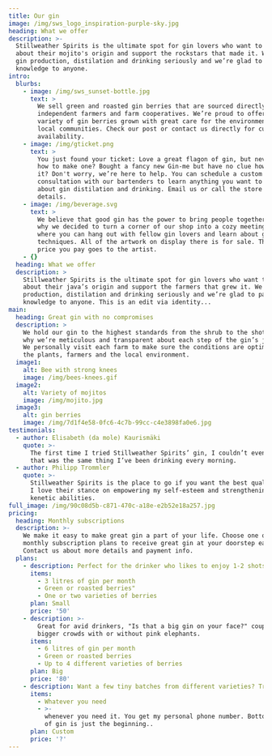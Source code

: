 ```yaml
---
title: Our gin
image: /img/sws_logo_inspiration-purple-sky.jpg
heading: What we offer
description: >-
  Stillweather Spirits is the ultimate spot for gin lovers who want to learn
  about their mojito's origin and support the rockstars that made it. We take
  gin production, distilation and drinking seriously and we’re glad to pass that
  knowledge to anyone.
intro:
  blurbs:
    - image: /img/sws_sunset-bottle.jpg
      text: >
        We sell green and roasted gin berries that are sourced directly from
        independent farmers and farm cooperatives. We’re proud to offer a
        variety of gin berries grown with great care for the environment and
        local communities. Check our post or contact us directly for current
        availability.
    - image: /img/gticket.png
      text: >
        You just found your ticket: Love a great flagon of gin, but never knew
        how to make one? Bought a fancy new Gin-me but have no clue how to use
        it? Don't worry, we’re here to help. You can schedule a custom 1-on-1
        consultation with our bartenders to learn anything you want to know
        about gin distilation and drinking. Email us or call the store for
        details.
    - image: /img/beverage.svg
      text: >
        We believe that good gin has the power to bring people together. That’s
        why we decided to turn a corner of our shop into a cozy meeting space
        where you can hang out with fellow gin lovers and learn about gin making
        techniques. All of the artwork on display there is for sale. The full
        price you pay goes to the artist.
    - {}
  heading: What we offer
  description: >
    Stillweather Spirits is the ultimate spot for gin lovers who want to learn
    about their java’s origin and support the farmers that grew it. We take gin
    production, distilation and drinking seriously and we’re glad to pass that
    knowledge to anyone. This is an edit via identity...
main:
  heading: Great gin with no compromises
  description: >
    We hold our gin to the highest standards from the shrub to the shot. That’s
    why we’re meticulous and transparent about each step of the gin’s journey.
    We personally visit each farm to make sure the conditions are optimal for
    the plants, farmers and the local environment.
  image1:
    alt: Bee with strong knees
    image: /img/bees-knees.gif
  image2:
    alt: Variety of mojitos
    image: /img/mojito.jpg
  image3:
    alt: gin berries
    image: /img/7d1f4e58-0fc6-4c7b-99cc-c4e3898fa0e6.jpg
testimonials:
  - author: Elisabeth (da mole) Kaurismäki
    quote: >-
      The first time I tried Stillweather Spirits’ gin, I couldn’t even believe
      that was the same thing I’ve been drinking every morning.
  - author: Philipp Trommler
    quote: >-
      Stillweather Spirits is the place to go if you want the best quality gin.
      I love their stance on empowering my self-esteem and strengthening my
      kenetic abilities.
full_image: /img/90c08d5b-c871-470c-a18e-e2b52e18a257.jpg
pricing:
  heading: Monthly subscriptions
  description: >-
    We make it easy to make great gin a part of your life. Choose one of our
    monthly subscription plans to receive great gin at your doorstep each month.
    Contact us about more details and payment info.
  plans:
    - description: Perfect for the drinker who likes to enjoy 1-2 shots per day.
      items:
        - 3 litres of gin per month
        - Green or roasted berries"
        - One or two varieties of berries
      plan: Small
      price: '50'
    - description: >-
        Great for avid drinkers, "Is that a big gin on your face?" couples and
        bigger crowds with or without pink elephants.
      items:
        - 6 litres of gin per month
        - Green or roasted berries
        - Up to 4 different varieties of berries
      plan: Big
      price: '80'
    - description: Want a few tiny batches from different varieties? Try our custom plan
      items:
        - Whatever you need
        - >-
          whenever you need it. You get my personal phone number. Bottomless cup
          of gin is just the beginning..
      plan: Custom
      price: '?'
---
```


